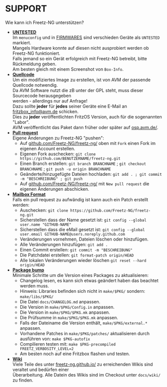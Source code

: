 # SUPPORT
Wie kann ich Freetz-NG unterstützen?

 * __[UNTESTED](#untested)__<a id='untested'></a><br>
   Im ```menuconfig``` und in [FIRMWARES](FIRMWARES.md) sind verschieden Geräte als ```UNTESTED``` markiert.<br>
   Mangels Hardware konnte auf diesen nicht ausprobiert werden ob Freetz-NG funktioniert.<br>
   Falls jemand so ein Gerät erfolgreich mit Freetz-NG betreibt, bitte Rückmeldung geben.<br>
   Am besten gleich mit einem Screenshot von ```Box-Info```.<br>
 * __[Quellcode](#quellcode)__<a id='quellcode'></a><br>
   Um ein modifiziertes Image zu erstellen, ist von AVM der passende Quellcode notwendig.<br>
   Da AVM Software nutzt die zB unter der GPL steht, muss dieser Sourcecode herausgegeben<br>
   werden - allerdings nur auf Anfrage!<br>
   Dazu sollte **jeder** für **jedes** seiner Geräte eine E-Mail an [fritzbox_info@avm.de](mailto:fritzbox_info@avm.de) schicken.<br>
   Dies zu **jeder** veröffentlichten FritzOS Version, auch für die sogenannten "Labor".<br>
   AVM veröffentlicht das Paket dann früher oder später auf [osp.avm.de/](https://osp.avm.de/).<br>
 * __[Pull request](#pull-request)__<a id='pull-request'></a><br>
   Eigene Änderungen zu Freetz-NG "pushen":
    - Auf [github.com/Freetz-NG/freetz-ng/](https://github.com/Freetz-NG/freetz-ng/) oben mit ```Fork``` einen Fork im eigenen Account erstellen.
    - Eigenen Fork auschecken: ```git clone https://github.com/BENUTZERNAME/freetz-ng.git```
    - Einen Branch erstellen: ```git branch BRANCHNAME``` ; ```git checkout BRANCHNAME``` ; ```git push -u origin BRANCHNAME```
    - Geänderte/hinzugefügte Dateien hochladen: ```git add . ; git commit -m "BESCHREIBUNG" ; git push```
    - Auf [github.com/Freetz-NG/freetz-ng/](https://github.com/Freetz-NG/freetz-ng/) mit ```New pull request``` die eigenen Änderungen abschicken.
 * __[Mailbox Format](#mailbox-format)__<a id='mailbox-format'></a><br>
   Falls ein pull request zu aufwändig ist kann auch ein Patch erstellt werden:
    - Auschecken: `git clone https://github.com/Freetz-NG/freetz-ng.git`
    - Sicherstellen dass der Name gesetzt ist: `git config --global user.name "GITHUB-NAME"`
    - Sicherstellen dass die eMail gesetzt ist: `git config --global user.email GITHUB-NAME@users.noreply.github.com`
    - Veränderungen vornehmen, Dateien löschen oder hinzufügen.
    - Alle Veränderungen hinzufügen: `git add .`
    - Einen Commit erstellen: `git commit -m "BESCHREIBUNG"`
    - Die Patchdatei erstellen: `git format-patch origin/HEAD`
    - Alle lokalen Veränderungen wieder löschen `git reset --hard  origin/HEAD`
 * __[Package bump](#package-bump)__<a id='package-bump'></a><br>
   Minimale Schritte um die Version eines Packages zu aktualisieren:
    - Changelog lesen, es kann sich etwas geändert haben das beachtet werden muss.
    - Hinweis: Libraries befinden sich nicht in ```make/$PKG/``` sondern: ```make/libs/$PKG/```
    - Die Datei ```docs/CHANGELOG.md``` anpassen.
    - Die Version in ```make/$PKG/Config.in``` anpassen.
    - Die Version in ```make/$PKG/$PKG.mk``` anpassen.
    - Die Prüfsumme in ```make/$PKG/$PKG.mk``` anpassen.
    - Falls der Dateiname die Version enthält, ```make/$PKG/external.*``` anpassen.
    - Vorhandene Patches in ```make/$PKG/patches/``` aktualisieren durch<br>
      ausführen von: ```make $PKG-autofix```
    - Compilieren testen mit: ```make $PKG-precompiled FREETZ_VERBOSITY_LEVEL=2```
    - Am besten noch auf eine Fritzbox flashen und testen.
 * __[Wiki](#wiki)__<a id='wiki'></a><br>
    Viele Teile des unter [freetz-ng.github.io/](https://freetz-ng.github.io/) zu erreichenden Wikis sind veraltet und bedürfen einer<br>
    Überarbeitung. Alle Datein des Wikis sind im Checkout unter ```docs/wiki/``` zu finden.<br>

